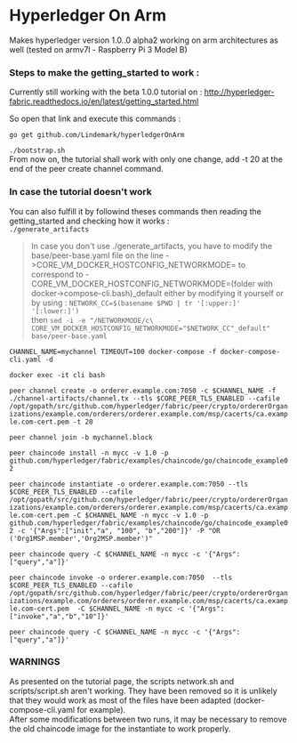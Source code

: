 # Hyperledger On Arm
Makes hyperledger version 1.0..0 alpha2 working on arm architectures as well (tested on armv7l - Raspberry Pi 3 Model B)

### Steps to make the getting_started to work :

Currently still working with the beta 1.0.0 tutorial on : http://hyperledger-fabric.readthedocs.io/en/latest/getting_started.html

So open that link and execute this commands : 

```go get github.com/Lindemark/hyperledgerOnArm```  
  
```./bootstrap.sh```  
From now on, the tutorial shall work with only one change, add -t 20 at the end of the peer create channel command.

### In case the tutorial doesn't work

You can also fulfill it by followind theses commands then reading the getting_started and checking how it works :  
```./generate_artifacts```  
 

>In case you don't use ./generate_artifacts, you have to modify the base/peer-base.yaml file on the line - >CORE_VM_DOCKER_HOSTCONFIG_NETWORKMODE= to correspond to - CORE_VM_DOCKER_HOSTCONFIG_NETWORKMODE=(folder with docker->compose-cli.bash)_default either by modifying it yourself or by using :
>```NETWORK_CC=$(basename $PWD | tr '[:upper:]' '[:lower:]')```  
>then ```sed -i -e "/NETWORKMODE/c\      - CORE_VM_DOCKER_HOSTCONFIG_NETWORKMODE="$NETWORK_CC"_default" base/peer-base.yaml```
 

 
```CHANNEL_NAME=mychannel TIMEOUT=100 docker-compose -f docker-compose-cli.yaml -d```  
  
```docker exec -it cli bash```  
  
```peer channel create -o orderer.example.com:7050 -c $CHANNEL_NAME -f ./channel-artifacts/channel.tx --tls $CORE_PEER_TLS_ENABLED --cafile /opt/gopath/src/github.com/hyperledger/fabric/peer/crypto/ordererOrganizations/example.com/orderers/orderer.example.com/msp/cacerts/ca.example.com-cert.pem -t 20```  
  
```peer channel join -b mychannel.block```  
  
```peer chaincode install -n mycc -v 1.0 -p github.com/hyperledger/fabric/examples/chaincode/go/chaincode_example02 ```  
  
```peer chaincode instantiate -o orderer.example.com:7050 --tls $CORE_PEER_TLS_ENABLED --cafile /opt/gopath/src/github.com/hyperledger/fabric/peer/crypto/ordererOrganizations/example.com/orderers/orderer.example.com/msp/cacerts/ca.example.com-cert.pem -C $CHANNEL_NAME -n mycc -v 1.0 -p github.com/hyperledger/fabric/examples/chaincode/go/chaincode_example02 -c '{"Args":["init","a", "100", "b","200"]}' -P "OR ('Org1MSP.member','Org2MSP.member')"```  
  
```peer chaincode query -C $CHANNEL_NAME -n mycc -c '{"Args":["query","a"]}'```  
  
```peer chaincode invoke -o orderer.example.com:7050  --tls $CORE_PEER_TLS_ENABLED --cafile /opt/gopath/src/github.com/hyperledger/fabric/peer/crypto/ordererOrganizations/example.com/orderers/orderer.example.com/msp/cacerts/ca.example.com-cert.pem  -C $CHANNEL_NAME -n mycc -c '{"Args":["invoke","a","b","10"]}'```  
  
```peer chaincode query -C $CHANNEL_NAME -n mycc -c '{"Args":["query","a"]}'```  
  
 ### WARNINGS
 As presented on the tutorial page, the scripts network.sh and scripts/script.sh aren't working. They have been removed so it is unlikely that they
 would work as most of the files have been adapted (docker-compose-cli.yaml for example).  
After some modifications between two runs, it may be necessary to remove the old chaincode image for the instantiate to work properly.
